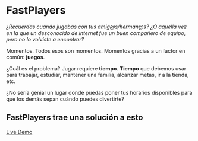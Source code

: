 # FastPlayers

_¿Recuerdas cuando jugabas con tus amig@s/herman@s?_
_¿O aquella vez en la que un desconocido de internet fue un buen compañero de equipo, pero no lo volviste a encontrar?_

Momentos. Todos esos son momentos. Momentos gracias a un factor en común: **juegos**.

¿Cuál es el problema? Jugar requiere **tiempo**.
**Tiempo** que debemos usar para trabajar, estudiar, mantener una familia, alcanzar metas, ir a la tienda, etc.

¿No sería genial un lugar donde puedas poner tus horarios disponibles para que los demás sepan cuándo puedes divertirte?

## FastPlayers trae una solución a esto


[Live Demo](https://fastplayers-bolt.000webhostapp.com)
